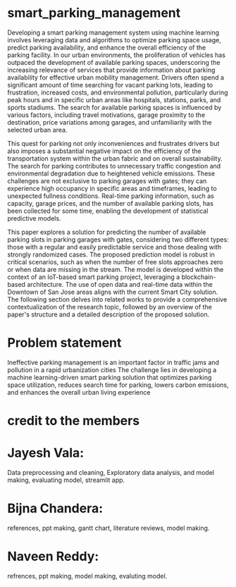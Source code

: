 # smart_parking_management
Developing a smart parking management system using machine learning involves leveraging data and algorithms to optimize parking space usage, predict parking availability, and enhance the overall efficiency of the parking facility. 
In our urban environments, the proliferation of vehicles has outpaced the development of available parking spaces, underscoring the increasing relevance of services that provide information about parking availability for effective urban mobility management. Drivers often spend a significant amount of time searching for vacant parking lots, leading to frustration, increased costs, and environmental pollution, particularly during peak hours and in specific urban areas like hospitals, stations, parks, and sports stadiums. The search for available parking spaces is influenced by various factors, including travel motivations, garage proximity to the destination, price variations among garages, and unfamiliarity with the selected urban area.

This quest for parking not only inconveniences and frustrates drivers but also imposes a substantial negative impact on the efficiency of the transportation system within the urban fabric and on overall sustainability. The search for parking contributes to unnecessary traffic congestion and environmental degradation due to heightened vehicle emissions. These challenges are not exclusive to parking garages with gates; they can experience high occupancy in specific areas and timeframes, leading to unexpected fullness conditions. Real-time parking information, such as capacity, garage prices, and the number of available parking slots, has been collected for some time, enabling the development of statistical predictive models.

This paper explores a solution for predicting the number of available parking slots in parking garages with gates, considering two different types: those with a regular and easily predictable service and those dealing with strongly randomized cases. The proposed prediction model is robust in critical scenarios, such as when the number of free slots approaches zero or when data are missing in the stream. The model is developed within the context of an IoT-based smart parking project, leveraging a blockchain-based architecture. The use of open data and real-time data within the Downtown of San Jose areas aligns with the current Smart City solution. The following section delves into related works to provide a comprehensive contextualization of the research topic, followed by an overview of the paper's structure and a detailed description of the proposed solution.
# Problem statement 
Ineffective parking management is an important factor in traffic jams and pollution in a rapid urbanization cities
The challenge lies in developing a machine learning-driven smart parking solution that optimizes parking space utilization, reduces search time for parking, lowers carbon emissions, and enhances the overall urban living experience
# credit to the members
# Jayesh Vala:
Data preprocessing and cleaning, Exploratory data analysis, and model making, evaluating model, streamlit app.
# Bijna Chandera: 
references, ppt making, gantt chart, literature reviews, model making.
# Naveen Reddy: 
refrences, ppt making, model making, evaluting model.
